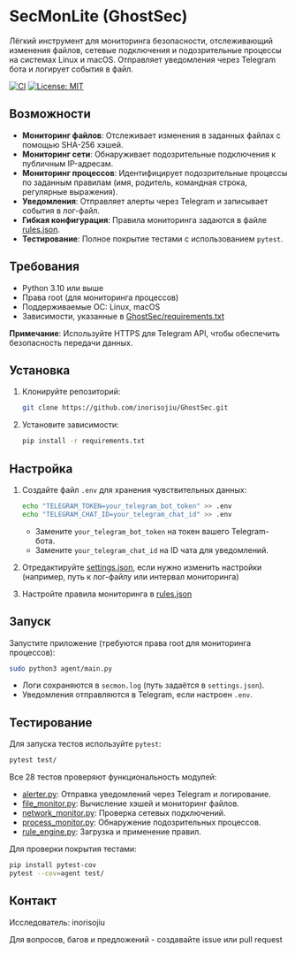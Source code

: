 # SecMonLite (GhostSec)
Лёгкий инструмент для мониторинга безопасности, отслеживающий изменения файлов, сетевые подключения и подозрительные процессы на системах Linux и macOS. Отправляет уведомления через Telegram бота и логирует события в файл.

[![CI](https://github.com/inorisojiu/GhostSec/actions/workflows/ci.yml/badge.svg)](https://github.com/inorisojiu/GhostSec/actions/workflows/ci.yml)
[![License: MIT](https://img.shields.io/badge/License-MIT-yellow.svg)](https://opensource.org/licenses/MIT)

## Возможности
- **Мониторинг файлов**: Отслеживает изменения в заданных файлах с помощью SHA-256 хэшей.
- **Мониторинг сети**: Обнаруживает подозрительные подключения к публичным IP-адресам.
- **Мониторинг процессов**: Идентифицирует подозрительные процессы по заданным правилам (имя, родитель, командная строка, регулярные выражения).
- **Уведомления**: Отправляет алерты через Telegram и записывает события в лог-файл.
- **Гибкая конфигурация**: Правила мониторинга задаются в файле [rules.json](https://github.com/inorisojiu/GhostSec/blob/main/rules/rules.json).
- **Тестирование**: Полное покрытие тестами с использованием `pytest`.

## Требования
- Python 3.10 или выше
- Права root (для мониторинга процессов)
- Поддерживаемые ОС: Linux, macOS
- Зависимости, указанные в [GhostSec/requirements.txt](https://github.com/inorisojiu/GhostSec/blob/main/requirements.txt)

**Примечание**: Используйте HTTPS для Telegram API, чтобы обеспечить безопасность передачи данных.
 
## Установка
1. Клонируйте репозиторий:
   ```bash
   git clone https://github.com/inorisojiu/GhostSec.git
   ```

2. Установите зависимости:
   ```bash
   pip install -r requirements.txt
   ```

## Настройка
1. Создайте файл `.env` для хранения чувствительных данных:
   ```bash
   echo "TELEGRAM_TOKEN=your_telegram_bot_token" >> .env
   echo "TELEGRAM_CHAT_ID=your_telegram_chat_id" >> .env
   ```
   - Замените `your_telegram_bot_token` на токен вашего Telegram-бота.
   - Замените `your_telegram_chat_id` на ID чата для уведомлений.

2. Отредактируйте [settings.json](https://github.com/inorisojiu/GhostSec/blob/main/config/settings.json), если нужно изменить настройки (например, путь к лог-файлу или интервал мониторинга)

3. Настройте правила мониторинга в [rules.json](https://github.com/inorisojiu/GhostSec/blob/main/rules/rules.json)
   
 

## Запуск
Запустите приложение (требуются права root для мониторинга процессов):
```bash
sudo python3 agent/main.py
```

- Логи сохраняются в `secmon.log` (путь задаётся в `settings.json`).
- Уведомления отправляются в Telegram, если настроен `.env`.

## Тестирование
Для запуска тестов используйте `pytest`:
```bash
pytest test/
```

Все 28 тестов проверяют функциональность модулей:
- [alerter.py](https://github.com/inorisojiu/GhostSec/blob/main/agent/alerter.py): Отправка уведомлений через Telegram и логирование.
- [file_monitor.py](https://github.com/inorisojiu/GhostSec/blob/main/agent/file_monitor.py): Вычисление хэшей и мониторинг файлов.
- [network_monitor.py](https://github.com/inorisojiu/GhostSec/blob/main/agent/network_monitor.py): Проверка сетевых подключений.
- [process_monitor.py](https://github.com/inorisojiu/GhostSec/blob/main/agent/process_monitor.py): Обнаружение подозрительных процессов.
- [rule_engine.py](https://github.com/inorisojiu/GhostSec/blob/main/agent/rule_engine.py): Загрузка и применение правил.

Для проверки покрытия тестами:
```bash
pip install pytest-cov
pytest --cov=agent test/
```

## Контакт

Исследователь: inorisojiu

Для вопросов, багов и предложений - создавайте issue или pull request
